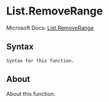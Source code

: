 ---
---

# List.RemoveRange

Microsoft Docs: [List.RemoveRange](https://docs.microsoft.com/en-us/powerquery-m/list-removerange)

## Syntax

```
Syntax for this function.
```

## About

About this function.

